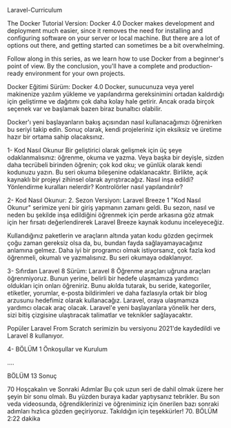 Laravel-Curriculum


The Docker Tutorial
Version: Docker 4.0
Docker makes development and deployment much easier, since it removes the need for installing and configuring software on your server or local machine. But there are a lot of options out there, and getting started can sometimes be a bit overwhelming.

Follow along in this series, as we learn how to use Docker from a beginner's point of view. By the conclusion, you'll have a complete and production-ready environment for your own projects.

Docker Eğitimi
Sürüm: Docker 4.0
Docker, sunucunuza veya yerel makinenize yazılım yükleme ve yapılandırma gereksinimini ortadan kaldırdığı için geliştirme ve dağıtımı çok daha kolay hale getirir. Ancak orada birçok seçenek var ve başlamak bazen biraz bunaltıcı olabilir.

Docker'ı yeni başlayanların bakış açısından nasıl kullanacağımızı öğrenirken bu seriyi takip edin. Sonuç olarak, kendi projeleriniz için eksiksiz ve üretime hazır bir ortama sahip olacaksınız.



1- Kod Nasıl Okunur
Bir geliştirici olarak gelişmek için üç şeye odaklanmalısınız: öğrenme, okuma ve yazma. Veya başka bir deyişle, sizden daha tecrübeli birinden öğrenin; çok kod oku; ve günlük olarak kendi kodunuzu yazın. Bu seri okuma bileşenine odaklanacaktır. Birlikte, açık kaynaklı bir projeyi zihinsel olarak ayrıştıracağız. Nasıl inşa edildi? Yönlendirme kuralları nelerdir? Kontrolörler nasıl yapılandırılır?

2- Kod Nasıl Okunur: 2. Sezon
Versiyon: Laravel Breeze 1
"Kod Nasıl Okunur" serimize yeni bir giriş yapmanın zamanı geldi. Bu sezon, nasıl ve neden bu şekilde inşa edildiğini öğrenmek için perde arkasına göz atmak için her fırsatı değerlendirerek Laravel Breeze kaynak kodunu inceleyeceğiz.

Kullandığınız paketlerin ve araçların altında yatan kodu gözden geçirmek çoğu zaman gereksiz olsa da, bu, bundan fayda sağlayamayacağınız anlamına gelmez. Daha iyi bir programcı olmak istiyorsanız, çok fazla kod öğrenmeli, okumalı ve yazmalısınız. Bu seri okumaya odaklanıyor.

3- Sıfırdan Laravel 8
Sürüm: Laravel 8
Öğrenme araçları uğruna araçları öğrenmiyoruz. Bunun yerine, belirli bir hedefe ulaşmamıza yardımcı oldukları için onları öğreniriz. Bunu akılda tutarak, bu seride, kategoriler, etiketler, yorumlar, e-posta bildirimleri ve daha fazlasıyla ortak bir blog arzusunu hedefimiz olarak kullanacağız. Laravel, oraya ulaşmamıza yardımcı olacak araç olacak. Laravel'e yeni başlayanlara yönelik her ders, sizi bitiş çizgisine ulaştıracak talimatlar ve teknikler sağlayacaktır.

Popüler Laravel From Scratch serimizin bu versiyonu 2021'de kaydedildi ve Laravel 8 kullanıyor.

4- BÖLÜM 1 Önkoşullar ve Kurulum


....

BÖLÜM 13 Sonuç

70
Hoşçakalın ve Sonraki Adımlar
Bu çok uzun seri de dahil olmak üzere her şeyin bir sonu olmalı. Bu yüzden buraya kadar yaptıysanız tebrikler. Bu son veda videosunda, öğrendiklerinizi ve öğreniminiz için önerilen bazı sonraki adımları hızlıca gözden geçiriyoruz. Takıldığın için teşekkürler!
70. BÖLÜM
2:22 dakika




